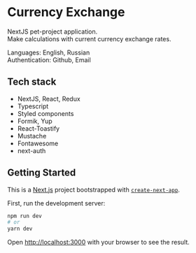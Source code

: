 # Currency Exchange

NextJS pet-project application.\
Make calculations with current currency exchange rates.

Languages: English, Russian\
Authentication: Github, Email

## Tech stack

- NextJS, React, Redux
- Typescript
- Styled components
- Formik, Yup
- React-Toastify
- Mustache
- Fontawesome
- next-auth

## Getting Started
This is a [Next.js](https://nextjs.org/) project bootstrapped with [`create-next-app`](https://github.com/vercel/next.js/tree/canary/packages/create-next-app).

First, run the development server:

```bash
npm run dev
# or
yarn dev
```

Open [http://localhost:3000](http://localhost:3000) with your browser to see the result.
